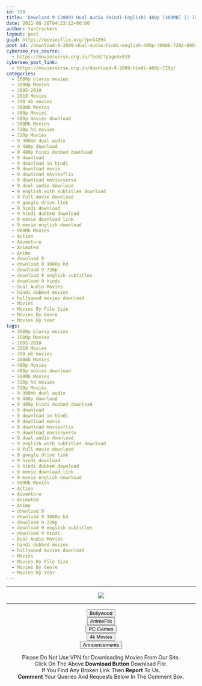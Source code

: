 ```yaml
---
id: 750
title: 'Download 9 (2009) Dual Audio (Hindi-English) 480p [300MB] || 720p [800MB'
date: 2021-08-30T04:23:12+00:00
author: tentrockers
layout: post
guid: https://moviezflix.org/?p=14294
post id: /download-9-2009-dual-audio-hindi-english-480p-300mb-720p-800mb/
cyberseo_rss_source:
  - https://moviesverse.org.in/feed/?paged=519
cyberseo_post_link:
  - https://moviesverse.org.in/download-9-2009-hindi-480p-720p/
categories:
  - 1080p bluray movies
  - 1080p Movies
  - 2005-2010
  - 2019 Movies
  - 300 mb movies
  - 300mb Movies
  - 480p Movies
  - 480p movies download
  - 500Mb Movies
  - 720p hd movies
  - 720p Movies
  - 9 300mb dual audio
  - 9 480p download
  - 9 480p hindi dubbed download
  - 9 download
  - 9 download in hindi
  - 9 download movie
  - 9 download moviesflix
  - 9 download moviesverse
  - 9 dual audio download
  - 9 english with subtitles download
  - 9 full movie download
  - 9 google drive link
  - 9 hindi download
  - 9 hindi dubbed download
  - 9 movie download link
  - 9 movie english download
  - 900Mb Movies
  - Action
  - Adventure
  - Animated
  - Anime
  - download 9
  - download 9 1080p hd
  - download 9 720p
  - download 9 english subtitles
  - download 9 hindi
  - Dual Audio Movies
  - hindi dubbed movies
  - hollywood movies download
  - Movies
  - Movies By File Size
  - Movies By Genre
  - Movies By Year
tags:
  - 1080p bluray movies
  - 1080p Movies
  - 2005-2010
  - 2019 Movies
  - 300 mb movies
  - 300mb Movies
  - 480p Movies
  - 480p movies download
  - 500Mb Movies
  - 720p hd movies
  - 720p Movies
  - 9 300mb dual audio
  - 9 480p download
  - 9 480p hindi dubbed download
  - 9 download
  - 9 download in hindi
  - 9 download movie
  - 9 download moviesflix
  - 9 download moviesverse
  - 9 dual audio download
  - 9 english with subtitles download
  - 9 full movie download
  - 9 google drive link
  - 9 hindi download
  - 9 hindi dubbed download
  - 9 movie download link
  - 9 movie english download
  - 900Mb Movies
  - Action
  - Adventure
  - Animated
  - Anime
  - download 9
  - download 9 1080p hd
  - download 9 720p
  - download 9 english subtitles
  - download 9 hindi
  - Dual Audio Movies
  - hindi dubbed movies
  - hollywood movies download
  - Movies
  - Movies By File Size
  - Movies By Genre
  - Movies By Year
---
```

<center>
  </p> 
  
  <hr />
  
  <p>
    <a href="http://gdrivepro.xyz/join.php" data-wpel-link="external" target="_blank" rel="nofollow external noopener noreferrer"><img src="https://i.imgur.com/FhMdWdW.png" /></a>
  </p>
  
  <hr />
  
  <p>
    <a href="https://dogemovies.xyz" target="_blank" data-wpel-link="external" rel="nofollow external noopener noreferrer"><button class="button button5">Bollywood</button></a><br /> <a href="https://animeflix.in" target="_blank" data-wpel-link="external" rel="nofollow external noopener noreferrer"><button class="button button5">AnimeFlix</button></a><br /> <a href="https://gamesflix.net/" target="_blank" data-wpel-link="external" rel="nofollow external noopener noreferrer"><button class="button button5">PC Games</button></a><br /> <a href="https://uhdmovies.in" target="_blank" data-wpel-link="external" rel="nofollow external noopener noreferrer"><button class="button button5">4k Movies</button></a><br /> <a href="https://moviesverse.org.in/announcements/" target="_blank" data-wpel-link="internal" rel="noopener"><button class="button button5">Announcements</button></a>
  </p>
  
  <div class="alert alert-danger">
    Please Do Not Use VPN for Downloading Movies From Our Site.
  </div>
  
  <div class="alert alert-success">
    Click On The Above <strong>Download Button</strong> Download File.
  </div>
  
  <div class="alert alert-warning">
    If You Find Any Broken Link Then <strong>Report</strong> To Us.
  </div>
  
  <div class="alert alert-info">
    <strong>Comment</strong> Your Queries And Requests Below In The Comment Box.
  </div>
  
  <p>
    </center>
  </p>